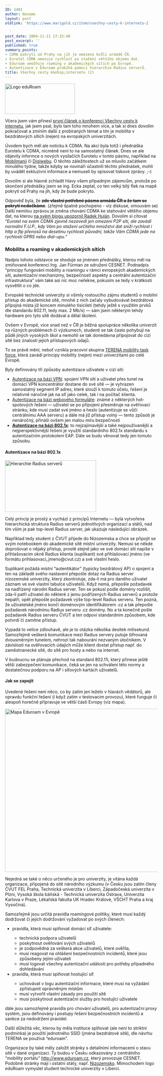 ```yaml
---
ID: 1401
author: Noname
layout: post
oldlink: 'https://www.marigold.cz/item/vsechny-cesty-k-internetu-2

  '
post_date: 2004-11-11 17:15:48
post_excerpt: ''
published: true
summary_points:
- CDMA pokrytí od Prahy na jih je omezeno kvůli armádě ČR.
- Eurotel CDMA omezuje rychlost po stažení většího objemu dat.
- Eduroam umožňuje roaming v akademických sítích po Evropě.
- Autentizace v Eduroam probíhá pomocí hierarchie Radius serverů.
title: Všechny cesty k&nbsp;internetu (2)
---
```


<div class="rightbox"><img src="/wp-content/uploads/cache/20041111-eduroam-logo.gif" alt="Logo eduRoam" width="230" height="100" /></div><p>
Včera jsem vám přinesl <a href="/item/vsechny-cesty-k-internetu">první článek o konferenci Všechny cesty k internetu</a>, jak jsem psal, bylo tam toho mnohem více, a tak si dnes dovolím pokračovat a zmíním další z probíraných témat a tím je mobilita v bezdrátových sítích (nejen) na evropských univerzitách.</p>
<p>
Úvodem bych měl ale noticku k CDMA. Na akci byla totiž i přednáška Eurotelu k CDMA, nicméně není to na samostatný článek. Dnes se ale objevily informce o nových vysílačích Eurotelu v tomto pásmu, například na <a href="http://www.mobilmania.cz/Bleskovky/AR.asp?ARI=108637">Mobilmanii</a> či <a href="http://digiweb.cz/?s1=i&amp;s2=9&amp;s3=0&amp;s4=0&amp;s5=0&amp;s6=0&amp;m=d&amp;a%5barea_id%5d=10053230&amp;a%5bid%5d=15196790&amp;p=i90000_d">Digiwebu</a>. O těchto záležitostech už se mluvilo začátkem minulého týdne, takže kdyby se novináři účastnili těchto přednášek, mohli by uvádět exkluzivní informace a nemuseli by opisovat tiskové zprávy. ;-)</p>
<p>
Dovolím si ale hlavně zchladit hlavy všem případným zájemcům, protože po skončení přednášky jsem se ing. Ecka zeptal, co ten velký bílý flek na mapě pokrytí od Prahy na jih, kdy že bude pokryto.</p>

<!--more--><p>
Odpověď byla, že <strong><strike>zde vlastní potřebné pásmo armáda ČR a že tam se pokrytí nedočkáme</strike></strong>. (zřejmě špatně pochopeno - viz diskuse, omouvám se) Další nemilou zprávou je změna chování CDMA ke stahování většího objemu dat, na kterou <a href="http://hulan.info/blog/?item=eurotel-cdma-ma-novou-formu-f-u-p">na svém blogu upozornil Radek Hulán</a>. Dovolím si citovat &#8220;<i>Eurotel na svém CDMA zjevně nezavedl jen omezení P2P sítí, ale zavádí normální F.U.P., kdy Vám po stažení určitého množství dat sníží rychlost i http a ftp přenosů na desetinu rychlosti původní, takže Vám CDMA jede na rychlosti GPRS nebo dial-upu.</i>&#8221;</p>

<h3>Mobilita a roaming v akademických sítích</h3>
<p>
Nadpis tohoto odstavce se shoduje se jménem přednášky, kterou měl na zmiňované konferenci Ing. Jan Fürman ze sdružení CESNET. Podnadpis &#8220;principy fungování mobility a roamingu v rámci evropských akademických sítí, autentizační mechanizmy, bezpečností aspekty a centrální autentizační infrastruktura&#8221; vám také asi nic moc neřekne, pokusím se tedy v krátkosti vysvětlit o co jde.</p>
<p>
Evropské technické univerzity si všimly rostoucího zájmu studentů o mobilní přístup do akademické sítě, mnohé z nich začaly vybudovávat bezdrátová přípojná místa již koncem minulého tisíciletí (tehdy ještě s využitím prvků dle standardu 802.11, tedy max. 2 Mb/s) — sám jsem některým tehdy hardware pro tyto sítě dodával a dělal školení.</p>
<p>
Ovšem v Evropě, více snad než v ČR je běžná spolupráce několika univerzit na různých problémech či výzkumech, studenti se tak často pohybují na půdě jiných vysokých škol a nemohli se tak donedávna připojovat do cizí sítě bez znalosti jejích přístupových údajů.</p>
<p>
To se právě mění, neboť vznikla pracovní skupina <a href="http://www.terena.nl/tech/task-forces/tf-mobility/">TERENA mobility task force</a>, která zavádí principy mobility (nejen) mezi univerzitami po celé Evropě.</p>
<p>
Byly definovány tři způsoby autentizace uživatele v cizí síti:</p>

<ul>
<li><u>Autentizace na bázi VPN</u>: spojení VPN sítí a uživatel přes tunel na domácí VPN koncentrátor dostane do své sítě — je vyhrazen samostatný segment IP adres, které slouží k tomuto účelu, řešení je relativně náročné jak na síť jako celek, tak i na počítač klienta. </li>
<li><u>Autentizace na bázi webového formuláře</u>: známé z některých hot-spotových řešení — uživatel se po připojení přesměruje na ověřovací stránku, kde musí zadat své jméno a heslo (autentizuje se vůči centrálnímu AAA serveru) a dále má již přístup volný — tento způsob je nenáročný, přináší ovšem jen malou míru bezpečnosti </li>
<li><u><b>Autentizace na bázi 802.1x</b></u>: to nejzajímavější a také nejpoužívanější a nejperspektivnější řešení je využití standardního 802.1x standardu s autentizačním protokolem EAP. Dále se budu věnovat tedy jen tomuto způsobu. </li>
</ul>
<h4>Autentizace na bázi 802.1x</h4>
<div class="rightbox"><img src="/wp-content/uploads/cache/20041111-hierarchie-radius.gif" alt="Hierarchie Radius serverů" width="300" height="170" /></div><p>
Celý princip je prostý a vychází z principů Internetu — byla vytvořena hierarchická struktura Radius serverů jednotlivých organizací a států, nad tím vším je pak top-level Radius server, jak ukazuje následující obrázek.</p>
<p>
Například tedy student z ČVUT přijede do Nizozemska a chce se připojit se svým notebookem do akademické sítě místní univerzity. Nemusí se někde doprošovat o nějaký přístup, prostě stejně jako ve své domácí síti napíše v přihlašovacím okně Radius klienta (suplikant) své přihlašovací jméno (ve formátu prihlasovaci_jmeno@cvut.cz) a své vlastní heslo.</p>
<p>
Suplikant požádá místní &#8220;autentikátor&#8221; (typicky bezdrátový AP) o spojení a ten na základě svého nastavení přepošle dotaz na Radius server nizozemské univerzity, který zkontroluje, zda-li má pro daného uživatel záznam ve své vlastní tabulce uživatelů. Když nemá, přepošle požadavek na nadřízený národní Radius server. Ten se pokusí podle domény rozlišit, zda-li patří uživatel do některé z jemu podřízených Radius serverů a protože nepatří, opět přepošle požadavek výše top-level Radius serveru. Ten pozná, že uživatelské jméno končí doménovým identifikátorem .cz a tak přepošle požadavek národnímu Radius serveru .cz domény. No a ta konečně pošle požadavek Radius serveru ČVUT a ten odpoví standardním způsobem, kde potvrdí či zamítne přístup.</p>
<p>
Vypadá to velice zdlouhavě, ale je to otázka několika desítek milisekund. Samozřejmě veškerá komunikace mezi Radius servery putuje šifrovaná dvousměrným tunelem, nehrozí tak nabourání nezvaným útočníkem. V závislosti na ověřovacích údajích může klient dostat přístup např. do zaměstnanecké sítě, do sítě pro hosty a nebo na internet.</p>
<p>
V budoucnu se plánuje přechod na standard 802.11i, který přinese ještě větší zabezpečení komunikace, čeká se jen na schválení této normy a dostatečnou podporu na AP i síťových kartách uživatelů.</p>

<h4>Jak se zapojit</h4>
<p>
Uvedené řešení není něco, co by zatím jen leželo v hlavách vědátorů, ale opravdu funkční řešení (i když zatím v testovacím provozu), které funguje či alespoň horečně připravuje ve větší části Evropy (viz mapa).</p>
<div class="rightbox"><img src="/wp-content/uploads/cache/20041111-mapaeduroam.gif" alt="Mapa Eduroam v Evropě" width="555" height="538" /></div><p>
Nejedná se také o něco určeného je pro univerzity, je vítána každá organizace, připojená do sítě národního výzkumu (v Česku jsou zatím členy ČVUT FEL Praha, Technická univerzita v Liberci, Západočeská univerzita v Plzni, Vysoká škola báňská - Technická univerzita Ostrava, Univerzita Karlova v Praze, Lékařská fakulta UK Hradec Králové, VŠCHT Praha a kraj Vysočina).</p>
<p>
Samozřejmě jsou určitá pravidla roamingové politiky, které musí každý dodržovat či jejich dodržování vyžadovat po svých členech:</p>

<ul>
<li>pravidla, která musí splňovat domácí síť uživatele: </li>
<ul>
<li>technická podpora uživatelů </li>
<li>poskytnout ověřování svých uživatelů </li>
<li>je zodpovědná za veškerá akce uživatelů, které ověřila, </li>
<li>musí reagovat na ohlášení bezpečnostních incidentů, které jsou způsobeny jejími uživateli </li>
<li>musí logovat všechny autentizační události pro potřeby případného dohledávání </li>
</ul>
<li>pravidla, která musí splňovat hostující síť </li>
<ul>
<li>uchovávat v logu autentizační informace, které musí na vyžádání zpřístupnit oprávněným místům </li>
<li>musí vytvořit vlastní zásady pro použití sítě </li>
<li>musí poskytnout autentizační služby pro hostující uživatele </li>
</ul>
</ul>
<p>
dále jsou samozřejmě pravidla pro chování uživatelů, pro autentizační proxy systém, jsou definovány i postupy řešení bezpečnostních incidentů a sankce za nedodržení pravidel.</p>
<p>
Další důležitá věc, kterou by měla instituce splňovat (ale není to striktní podmínka) je použití jednotného SSID (jména bezdrátové sítě), dle návrhu TERENA se používá &#8220;eduroam&#8221;.</p>
<p>
Organizace by také měly založit stránky s detailními informacemi o stavu sítě v dané organizaci. Ty budou v Česku odkazovány z centrálního &#8220;mobility portálu&#8221; <a href="http://www.eduroam.cz/">http://www.eduroam.cz</a>, který provozuje CESNET. Podobné stránky mají i ostatní státy, např. <a href="http://www.eduroam.nl/">Nizozemsko</a>. Mimochodem logo eduRoam vymyslel student technické univerzity v Liberci.</p>